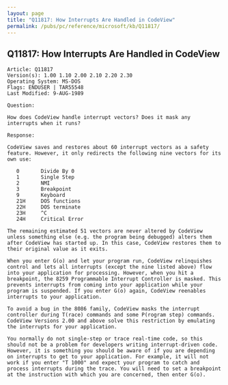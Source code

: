 ```yaml
---
layout: page
title: "Q11817: How Interrupts Are Handled in CodeView"
permalink: /pubs/pc/reference/microsoft/kb/Q11817/
---
```


## Q11817: How Interrupts Are Handled in CodeView

	Article: Q11817
	Version(s): 1.00 1.10 2.00 2.10 2.20 2.30
	Operating System: MS-DOS
	Flags: ENDUSER | TAR55548
	Last Modified: 9-AUG-1989
	
	Question:
	
	How does CodeView handle interrupt vectors? Does it mask any
	interrupts when it runs?
	
	Response:
	
	CodeView saves and restores about 60 interrupt vectors as a safety
	feature. However, it only redirects the following nine vectors for its
	own use:
	
	   0       Divide By 0
	   1       Single Step
	   2       NMI
	   3       Breakpoint
	   9       Keyboard
	   21H     DOS functions
	   22H     DOS terminate
	   23H     ^C
	   24H     Critical Error
	
	The remaining estimated 51 vectors are never altered by CodeView
	unless something else (e.g. the program being debugged) alters them
	after CodeView has started up. In this case, CodeView restores them to
	their original value as it exits.
	
	When you enter G(o) and let your program run, CodeView relinquishes
	control and lets all interrupts (except the nine listed above) flow
	into your application for processing. However, when you hit a
	breakpoint, the 8259 Programmable Interrupt Controller is masked. This
	prevents interrupts from coming into your application while your
	program is suspended. If you enter G(o) again, CodeView reenables
	interrupts to your application.
	
	To avoid a bug in the 8086 family, CodeView masks the interrupt
	controller during T(race) commands and some P(rogram step) commands.
	CodeView Versions 2.00 and above solve this restriction by emulating
	the interrupts for your application.
	
	You normally do not single-step or trace real-time code, so this
	should not be a problem for developers writing interrupt-driven code.
	However, it is something you should be aware of if you are depending
	on interrupts to get to your application. For example, it will not
	work if you enter "T 1000" and expect your program to catch and
	process interrupts during the trace. You will need to set a breakpoint
	at the instruction with which you are concerned, then enter G(o).
